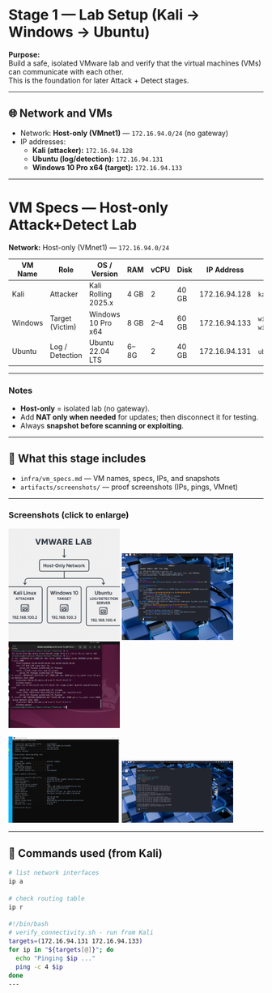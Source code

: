 # Stage 1 — Lab Setup (Kali → Windows → Ubuntu)

**Purpose:**  
Build a safe, isolated VMware lab and verify that the virtual machines (VMs) can communicate with each other.  
This is the foundation for later Attack + Detect stages.

---

## 🌐 Network and VMs

- Network: **Host-only (VMnet1)** — `172.16.94.0/24` (no gateway)
- IP addresses:
  - **Kali (attacker):** `172.16.94.128`
  - **Ubuntu (log/detection):** `172.16.94.131`
  - **Windows 10 Pro x64 (target):** `172.16.94.133`

---

# VM Specs — Host-only Attack+Detect Lab

**Network:** Host-only (VMnet1) — `172.16.94.0/24`

| VM Name | Role            | OS / Version        | RAM  | vCPU | Disk  | IP Address       | Snapshots                             |
|---------|-----------------|---------------------|------|------|-------|------------------|----------------------------------------|
| Kali    | Attacker        | Kali Rolling 2025.x | 4 GB | 2    | 40 GB | 172.16.94.128    | `kali_clean`                           |
| Windows | Target (Victim) | Windows 10 Pro x64  | 8 GB | 2–4  | 60 GB | 172.16.94.133    | `win10_x64_clean`, `win10_preexploit` |
| Ubuntu  | Log / Detection | Ubuntu 22.04 LTS    | 6–8G | 2    | 40 GB | 172.16.94.131    | `ubuntu_clean`                         |

---

### Notes
- **Host-only** = isolated lab (no gateway).  
- Add **NAT only when needed** for updates; then disconnect it for testing.  
- Always **snapshot before scanning or exploiting**.

---

## 📁 What this stage includes
- `infra/vm_specs.md` — VM names, specs, IPs, and snapshots  
- `artifacts/screenshots/` — proof screenshots (IPs, pings, VMnet)  

---

### Screenshots (click to enlarge)
<p align="left">
  <a href="artifacts/screenshots/Diagram_lab.png"><img src="artifacts/screenshots/Diagram_lab.png" width="220"></a>
  <a href="artifacts/screenshots/Kali_ip.png"><img src="artifacts/screenshots/Kali_ip.png" width="220"></a>
  <a href="artifacts/screenshots/Ubuntu_ip.png"><img src="artifacts/screenshots/Ubuntu_ip.png" width="220"></a>
</p>
<p align="left">
  <a href="artifacts/screenshots/Windows_ip.png"><img src="artifacts/screenshots/Windows_ip.png" width="220"></a>
  <a href="artifacts/screenshots/Verify_ping.png"><img src="artifacts/screenshots/Verify_ping.png" width="220"></a>
</p>

---


## 🧩 Commands used (from Kali)

```bash
# list network interfaces
ip a

# check routing table
ip r

#!/bin/bash
# verify_connectivity.sh - run from Kali
targets=(172.16.94.131 172.16.94.133)
for ip in "${targets[@]}"; do
  echo "Pinging $ip ..."
  ping -c 4 $ip
done
---


